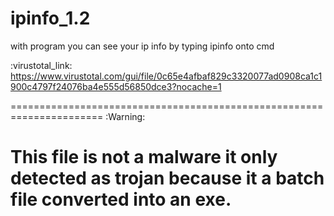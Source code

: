 # ipinfo_1.2
with program you can see your ip info by typing ipinfo onto cmd

:virustotal_link: https://www.virustotal.com/gui/file/0c65e4afbaf829c3320077ad0908ca1c1900c4797f24076ba4e555d56850dce3?nocache=1

====================================================================== 
:Warning:

This file is not a malware it only detected as trojan because it a batch file converted into an exe.
====================================================================== 
